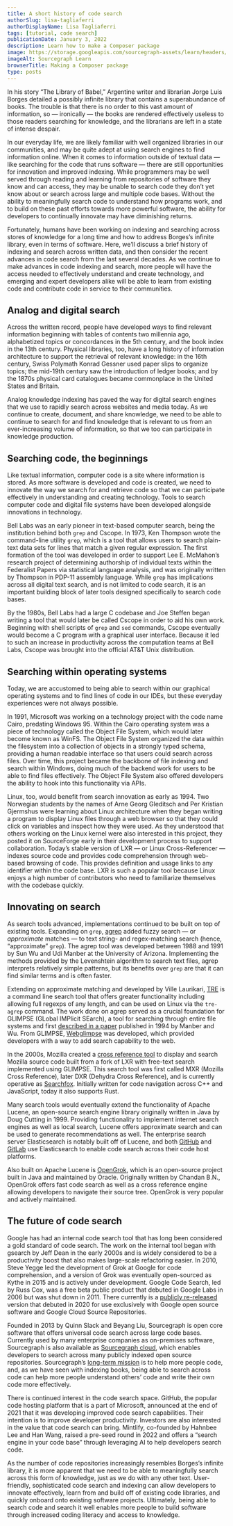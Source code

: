 ```yaml
---
title: A short history of code search
authorSlug: lisa-tagliaferri
authorDisplayName: Lisa Tagliaferri
tags: [tutorial, code search]
publicationDate: January 3, 2022
description: Learn how to make a Composer package
image: https://storage.googleapis.com/sourcegraph-assets/learn/headers/sourcegraph-learn-12.png
imageAlt: Sourcegraph Learn
browserTitle: Making a Composer package
type: posts
---
```


In his story “The Library of Babel,” Argentine writer and librarian Jorge Luis Borges detailed a possibly infinite library that contains a superabundance of books. The trouble is that there is no order to this vast amount of information, so — ironically — the books are rendered effectively useless to those readers searching for knowledge, and the librarians are left in a state of intense despair. 

In our everyday life, we are likely familiar with well organized libraries in our communities, and may be quite adept at using search engines to find information online. When it comes to information outside of textual data — like searching for the code that runs software — there are still opportunities for innovation and improved indexing. While programmers may be well served through reading and learning from repositories of software they know and can access, they may be unable to search code they don’t yet know about or search across large and multiple code bases. Without the ability to meaningfully search code to understand how programs work, and to build on these past efforts towards more powerful software, the ability for developers to continually innovate may have diminishing returns.

Fortunately, humans have been working on indexing and searching across stores of knowledge for a long time and how to address Borges’s infinite library, even in terms of software. Here, we’ll discuss a brief history of indexing and search across written data, and then consider the recent advances in code search from the last several decades. As we continue to make advances in code indexing and search, more people will have the access needed to effectively understand and create technology, and emerging and expert developers alike will be able to learn from existing code and contribute code in service to their communities. 

## Analog and digital search

Across the written record, people have developed ways to find relevant information beginning with tables of contents two millennia ago, alphabetized topics or concordances in the 5th century, and the book index in the 13th century. Physical libraries, too, have a long history of information architecture to support the retrieval of relevant knowledge: in the 16th century, Swiss Polymath Konrad Gessner used paper slips to organize topics; the mid-19th century saw the introduction of ledger books; and by the 1870s physical card catalogues became commonplace in the United States and Britain. 

Analog knowledge indexing has paved the way for digital search engines that we use to rapidly search across websites and media today. As we continue to create, document, and share knowledge, we need to be able to continue to search for and find knowledge that is relevant to us from an ever-increasing volume of information, so that we too can participate in knowledge production. 

## Searching code, the beginnings

Like textual information, computer code is a site where information is stored. As more software is developed and code is created, we need to innovate the way we search for and retrieve code so that we can participate effectively in understanding and creating technology. Tools to search computer code and digital file systems have been developed alongside innovations in technology. 

Bell Labs was an early pioneer in text-based computer search, being the institution behind both `grep` and Cscope. In 1973, Ken Thompson wrote the command-line utility `grep`, which is a tool that allows users to search plain-text data sets for lines that match a given regular expression. The first formation of the tool was developed in order to support Lee E. McMahon’s research project of determining authorship of individual texts within the Federalist Papers via statistical language analysis, and was originally written by Thompson in PDP-11 assembly language. While `grep` has implications across all digital text search, and is not limited to code search, it is an important building block of later tools designed specifically to search code bases.

By the 1980s, Bell Labs had a large C codebase and Joe Steffen began writing a tool that would later be called Cscope in order to aid his own work. Beginning with shell scripts of `grep` and `sed` commands, Cscope eventually would become a C program with a graphical user interface. Because it led to such an increase in productivity across the computation teams at Bell Labs, Cscope was brought into the official AT&T Unix distribution.

## Searching within operating systems

Today, we are accustomed to being able to search within our graphical operating systems and to find lines of code in our IDEs, but these everyday experiences were not always possible. 

In 1991, Microsoft was working on a technology project with the code name Cairo, predating Windows 95. Within the Cairo operating system was a piece of technology called the Object File System, which would later become known as WinFS. The Object File System organized the data within the filesystem into a collection of objects in a strongly typed schema, providing a human readable interface so that users could search across files. Over time, this project became the backbone of file indexing and search within Windows, doing much of the backend work for users to be able to find files effectively. The Object File System also offered developers the ability to hook into this functionality via APIs.

Linux, too, would benefit from search innovation as early as 1994. Two Norwegian students by the names of Arne Georg Gleditsch and Per Kristian Gjermshus were learning about Linux architecture when they began writing a program to display Linux files through a web browser so that they could click on variables and inspect how they were used. As they understood that others working on the Linux kernel were also interested in this project, they posted it on SourceForge early in their development process to support collaboration. Today’s stable version of LXR — or Linux Cross-Referencer — indexes source code and provides code comprehension through web-based browsing of code. This provides definition and usage links to any identifier within the code base. LXR is such a popular tool because Linux enjoys a high number of contributors who need to familiarize themselves with the codebase quickly. 

## Innovating on search

As search tools advanced, implementations continued to be built on top of existing tools. Expanding on `grep`, [agrep](https://github.com/Wikinaut/agrep) added fuzzy search — or _approximate_ matches — to text string- and regex-matching search (hence, “approximate” `grep`). The agrep tool was developed between 1988 and 1991 by Sun Wu and Udi Manber at the University of Arizona. Implementing the methods provided by the Levenshtein algorithm to search text files, agrep interprets relatively simple patterns, but its benefits over `grep` are that it can find similar terms and is often faster. 

Extending on approximate matching and developed by Ville Laurikari, [TRE](https://laurikari.net/tre/) is a command line search tool that offers greater functionality including allowing full regexps of any length, and can be used on Linux via the `tre-agrep` command. The work done on agrep served as a crucial foundation for GLIMPSE (GLobal IMPlicit SEarch), a tool for searching through entire file systems and first [described in a paper](https://www.usenix.org/conference/usenix-winter-1994-technical-conference/glimpse-tool-search-through-entire-file-systems) published in 1994 by Manber and Wu. From GLIMPSE, [Webglimpse](https://web.archive.org/web/20191001112623/http://webglimpse.net/) was developed, which provided developers with a way to add search capability to the web.

In the 2000s, Mozilla created a [cross reference tool](https://web.archive.org/web/20080513070520/http://mxr.mozilla.org/) to display and search Mozilla source code built from a fork of LXR with free-text search implemented using GLIMPSE. This search tool was first called MXR (Mozilla Cross Reference), later DXR (Dehydra Cross Reference), and is currently operative as [Searchfox](https://searchfox.org/). Initially written for code navigation across C++ and JavaScript, today it also supports Rust. 

Many search tools would eventually extend the functionality of Apache Lucene, an open-source search engine library originally written in Java by Doug Cutting in 1999. Providing functionality to implement internet search engines as well as local search, Lucene offers approximate search and can be used to generate recommendations as well. The enterprise search server Elasticsearch is notably built off of Lucene, and both [GitHub](https://www.elastic.co/customers/github) and [GitLab](https://about.gitlab.com/blog/2019/03/20/enabling-global-search-elasticsearch-gitlab-com/) use Elasticsearch to enable code search across their code host platforms. 

Also built on Apache Lucene is [OpenGrok](https://oracle.github.io/opengrok/), which is an open-source project built in Java and maintained by Oracle. Originally written by Chandan B.N., OpenGrok offers fast code search as well as a cross reference engine allowing developers to navigate their source tree. OpenGrok is very popular and actively maintained. 

## The future of code search 

Google has had an internal code search tool that has long been considered a gold standard of code search. The work on the internal tool began with gsearch by Jeff Dean in the early 2000s and is widely considered to be a productivity boost that also makes large-scale refactoring easier. In 2010, Steve Yegge led the development of Grok at Google for code comprehension, and a version of Grok was eventually open-sourced as Kythe in 2015 and is actively under development. Google Code Search, led by Russ Cox, was a free beta public product that debuted in Google Labs in 2006 but was shut down in 2011. There currently is a [publicly re-released](https://cs.opensource.google/) version that debuted in 2020 for use exclusively with Google open source software and Google Cloud Source Repositories.

Founded in 2013 by Quinn Slack and Beyang Liu, Sourcegraph is open core software that offers universal code search across large code bases. Currently used by many enterprise companies as on-premises software, Sourcegraph is also available as [Sourcegraph cloud](https://sourcegraph.com), which enables developers to search across many publicly indexed open source repositories. Sourcegraph’s [long-term mission](https://handbook.sourcegraph.com/strategy-goals/strategy) is to help more people code, and, as we have seen with indexing books, being able to search across code can help more people understand others’ code and write their own code more effectively. 

There is continued interest in the code search space. GitHub, the popular code hosting platform that is a part of Microsoft, announced at the end of 2021 that it was developing improved code search capabilities. Their intention is to improve developer productivity. Investors are also interested in the value that code search can bring. Mintlify, co-founded by Hahnbee Lee and Han Wang, raised a pre-seed round in 2022 and offers a “search engine in your code base” through leveraging AI to help developers search code.

As the number of code repositories increasingly resembles Borges’s infinite library, it is more apparent that we need to be able to meaningfully search across this form of knowledge, just as we do with any other text. User-friendly, sophisticated code search and indexing can allow developers to innovate effectively, learn from and build off of existing code libraries, and quickly onboard onto existing software projects. Ultimately, being able to search code and search it well enables more people to build software through increased coding literacy and access to knowledge. 
